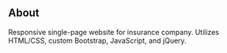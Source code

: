 ## About
Responsive single-page website for insurance company. Utilizes HTML/CSS, custom Bootstrap, JavaScript, and jQuery.